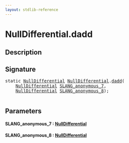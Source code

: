 ```yaml
---
layout: stdlib-reference
---
```


# NullDifferential\.dadd

## Description





## Signature 

<pre>
<span class='code_keyword'>static</span> <a href="index.md" class="code_type">NullDifferential</a> <a href="index.md" class="code_type">NullDifferential</a>.<a href="dadd.md">dadd</a>(
    <a href="index.md" class="code_type">NullDifferential</a> <a href="dadd.md#decl-SLANG_anonymous_7" class="code_param">SLANG_anonymous_7</a>,
    <a href="index.md" class="code_type">NullDifferential</a> <a href="dadd.md#decl-SLANG_anonymous_8" class="code_param">SLANG_anonymous_8</a>);

</pre>

## Parameters

####  <a id="decl-SLANG_anonymous_7"></a>SLANG\_anonymous\_7  : [NullDifferential](index.md)
####  <a id="decl-SLANG_anonymous_8"></a>SLANG\_anonymous\_8  : [NullDifferential](index.md)


<script>
// Fix .md links to .html when on ReadTheDocs
if (window.location.hostname.includes('readthedocs') || 
    window.location.hostname.includes('rtfd.io')) {
  document.addEventListener('DOMContentLoaded', function() {
    const links = document.querySelectorAll('a');
    links.forEach(link => {
      if (link.getAttribute('href') && link.getAttribute('href').endsWith('.md')) {
        link.href = link.href.replace(/\.md($|#|\?)/, '.html$1');
      }
    });
  });
}
</script>
